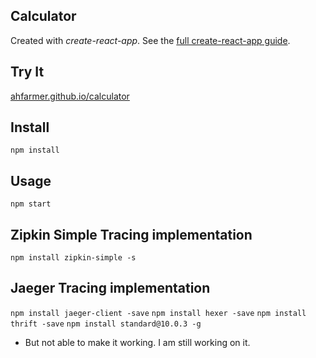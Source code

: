 Calculator
---

Created with *create-react-app*. See the [full create-react-app guide](https://github.com/facebookincubator/create-react-app/blob/master/packages/react-scripts/template/README.md).



Try It
---

[ahfarmer.github.io/calculator](https://ahfarmer.github.io/calculator/)



Install
---

`npm install`



Usage
---

`npm start`

Zipkin Simple Tracing implementation
-----------------------------------
`npm install zipkin-simple -s`

Jaeger Tracing implementation
----------------------
`npm install jaeger-client -save`
`npm install hexer -save`
`npm install thrift -save`
`npm install standard@10.0.3 -g`
* But not able to make it working. I am still working on it.
